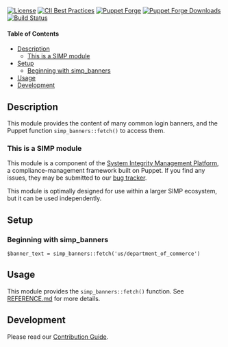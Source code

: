 [![License](https://img.shields.io/:license-apache-blue.svg)](http://www.apache.org/licenses/LICENSE-2.0.html)
[![CII Best Practices](https://bestpractices.coreinfrastructure.org/projects/73/badge)](https://bestpractices.coreinfrastructure.org/projects/73)
[![Puppet Forge](https://img.shields.io/puppetforge/v/simp/simp_banners.svg)](https://forge.puppetlabs.com/simp/simp_banners)
[![Puppet Forge Downloads](https://img.shields.io/puppetforge/dt/simp/simp_banners.svg)](https://forge.puppetlabs.com/simp/simp_banners)
[![Build Status](https://travis-ci.org/simp/pupmod-simp-simp_banners.svg)](https://travis-ci.org/simp/pupmod-simp-simp_banners)

#### Table of Contents

<!-- vim-markdown-toc GFM -->

* [Description](#description)
  * [This is a SIMP module](#this-is-a-simp-module)
* [Setup](#setup)
  * [Beginning with simp_banners](#beginning-with-simp_banners)
* [Usage](#usage)
* [Development](#development)

<!-- vim-markdown-toc -->


## Description

This module provides the content of many common login banners, and the Puppet
function `simp_banners::fetch()` to access them.

### This is a SIMP module

This module is a component of the [System Integrity Management
Platform][simp-site], a compliance-management framework built on Puppet. If you
find any issues, they may be submitted to our [bug tracker][simp-bug-tracker].

This module is optimally designed for use within a larger SIMP ecosystem, but
it can be used independently.

[simp-bug-tracker]: https://simp-project.atlassian.net/
[simp-site]: https://simp-project.com

## Setup

### Beginning with simp_banners

```puppet
$banner_text = simp_banners::fetch('us/department_of_commerce')
```

## Usage

This module provides the `simp_banners::fetch()` function.  See
[REFERENCE.md](REFERENCE.md) for more details.

## Development

Please read our [Contribution Guide](https://simp.readthedocs.io/en/stable/contributors_guide/index.html).
